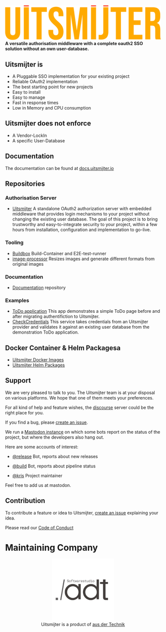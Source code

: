 
![Uitsmijter](/profile/uitsmijter-horizontal-color.svg)
**A versatile authorisation middleware with a complete oauth2 SSO solution without an own user-database.**

## Uitsmijter is
- A Pluggable SSO implementation for your existing project
- Reliable OAuth2 implementation
- The best starting point for new projects
- Easy to install 
- Easy to manage
- Fast in response times
- Low in Memory and CPU consumption

## Uitsmijter does not enforce
- A Vendor-LockIn
- A specific User-Database

## Documentation
The documentation can be found at [docs.uitsmijter.io](https://docs.uitsmijter.io)

## Repositories

### Authorisation Server
- [Uitsmijter](https://github.com/uitsmijter/Uitsmijter)
  A standalone OAuth2 authorization server with embedded middleware that provides login mechanisms to your project without changing the existing user database.
  The goal of this project is to bring trustworthy and easy-to-integrate security to your project, within a few hours from installation, configuration and implementation to go-live.

### Tooling
- [Buildbox](https://github.com/uitsmijter/Buildbox)
  Build-Container and E2E-test-runner
- [image-processor](https://github.com/uitsmijter/image-processor)
  Resizes images and generate different formats from original images

### Documentation 
- [Documentation](https://github.com/uitsmijter/Documentation) repository

### Examples
- [ToDo application](https://github.com/uitsmijter/example-todo-php-application)
  This app demonstrates a simple ToDo page before and after migrating authentifiction to Uitsmijter.
- [CheckCredentials](https://github.com/uitsmijter/example-checkcredentials-typescript-proxyservice)
  This service takes credentials from an Uitsmijter provider and validates it against an existing user database from the demonstration ToDo application.

## Docker Container & Helm Packagesa 
- [Uitsmijter Docker Images](https://github.com/uitsmijter/Uitsmijter/pkgs/container/uitsmijter)
- [Uitsmijter Helm Packages](https://charts.uitsmijter.io)

## Support
We are very pleased to talk to you.
The Uitsmijter team is at your disposal on various platforms. We hope that one of them meets your preferences.

For all kind of help and feature wishes, the [discourse](https://discourse.uitsmijter.io) server could be the right place for you. 

If you find a bug, please [create an issue](https://github.com/uitsmijter/Uitsmijter/issues/new).

We run a [Mastodon instance](https://social.uitsmijter.io/home) on which some bots report on the status of the project, but where the developers also hang out.

Here are some accounts of interest: 
- [@release](https://social.uitsmijter.io/@release) Bot, reports about new releases
- [@build](https://social.uitsmijter.io/@build) Bot, reports about pipeline status

- [@kris](https://social.uitsmijter.io/@kris) Project maintainer

Feel free to add us at mastodon.  

## Contribution

To contribute a feature or idea to Uitsmijter, [create an issue](https://github.com/uitsmijter/Uitsmijter/issues/new) explaining your idea.

Please read our [Code of Conduct](https://docs.uitsmijter.io/contribution/codeofconduct/)

# Maintaining Company
<p style="text-align: center;">
  <a href="https://ausdertechnik.de"><img src="/profile/adt.svg" width="200"/></a><br />
  Uitsmijter is a product of <a href="https://ausdertechnik.de">aus der Technik</a>
</p>


